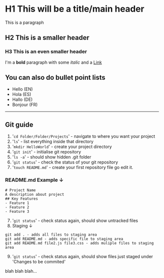# H1 This will be a title/main header

This is a paragraph

## H2 This is a smaller header

### H3 This is an even smaller header

I'm a **bold** paragraph with some _italic_ and a [Link](https://google.com)

## You can also do bullet point lists

- Hello (EN)
- Hola (ES)
- Hallo (DE)
- Bonjour (FR)

---

## Git guide

1. '`cd Folder/Folder/Projects`' - navigate to where you want your project
2. '`ls`' - list everything inside that directory
3. '`mkdir HelloWorld`' - create your project directory
4. '`git init`' - initialise git repository
5. '`ls -a`' - should show hidden .git folder
6. '`git status`' - check the status of your git repository
7. '`touch README.md`' - create your first repository file go edit it.

### README.md Example ↓

```
# Project Name
A description about project
## Key Features
- Feature 1
- Feature 2
- Feature 3
```

7. '`git status`' - check status again, should show untracked files
8. Staging ↓

```
git add . - adds all files to staging area
git add README.md - adds specific file to staging area
git add README.md file2.js file3.css - adds muliple files to staging area
```

9. '`git status`' - check status again, should show files just staged under 'Changes to be commited'

blah blah blah...
